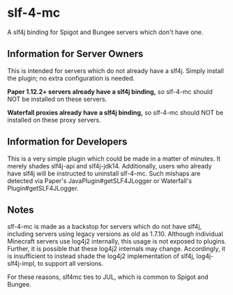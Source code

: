 # slf-4-mc

A slf4j binding for Spigot and Bungee servers which don't have one.

## Information for Server Owners

This is intended for servers which do not already have a slf4j. Simply install the plugin; no extra configuration is needed.

**Paper 1.12.2+ servers already have a slf4j binding,** so slf-4-mc should NOT be installed on these servers.

**Waterfall proxies already have a slf4j binding,** so slf-4-mc should NOT be installed on these proxy servers.

## Information for Developers

This is a very simple plugin which could be made in a matter of minutes. It merely shades slf4j-api and slf4j-jdk14. Additionally, users who already have slf4j will be instructed to uninstall slf-4-mc. Such mishaps are detected via Paper's JavaPlugin#getSLF4JLogger or Waterfall's Plugin#getSLF4JLogger.

## Notes

slf-4-mc is made as a backstop for servers which do not have slf4j, including servers using legacy versions as old as 1.7.10. Although individual Minecraft servers use log4j2 internally, this usage is not exposed to plugins. Further, it is possible that these log4j2 internals may change. Accordingly, it is insufficient to instead shade the log4j2 implementation of slf4j, log4j-slf4j-impl, to support all versions.

For these reasons, slf4mc ties to JUL, which is common to Spigot and Bungee.
